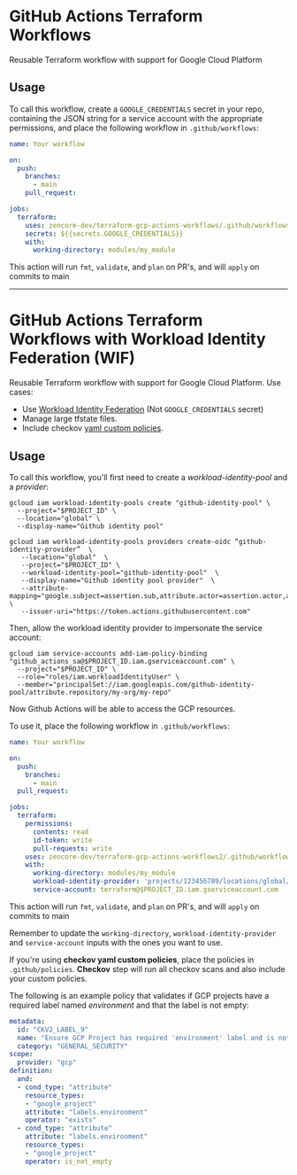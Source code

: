 # GitHub Actions Terraform Workflows
Reusable Terraform workflow with support for Google Cloud Platform

## Usage
To call this workflow, create a `GOOGLE_CREDENTIALS` secret in your repo, containing the JSON string for a service account with the appropriate permissions, and place the following workflow in `.github/workflows`:
```yaml
name: Your workflow

on:
  push:
    branches:
      - main
    pull_request:

jobs:
  terraform:
    uses: zencore-dev/terraform-gcp-actions-workflows/.github/workflows/terraform.yml@main
    secrets: ${{secrets.GOOGLE_CREDENTIALS}}
    with:
      working-directory: modules/my_module
```

This action will run `fmt`, `validate`, and `plan` on PR's, and will `apply` on commits to main

___


# GitHub Actions Terraform Workflows with Workload Identity Federation (WIF)

Reusable Terraform workflow with support for Google Cloud Platform. Use cases:

- Use [Workload Identity Federation](https://cloud.google.com/blog/products/identity-security/enabling-keyless-authentication-from-github-actions) (Not `GOOGLE_CREDENTIALS` secret)
- Manage large tfstate files. 
- Include checkov [yaml custom policies](https://www.checkov.io/3.Custom%20Policies/YAML%20Custom%20Policies.html).

## Usage

To call this workflow, you'll first need to create a *workload-identity-pool* and a *provider*:

```
gcloud iam workload-identity-pools create "github-identity-pool" \
  --project="$PROJECT_ID" \
  --location="global" \
  --display-name="Github identity pool"
```

```
gcloud iam workload-identity-pools providers create-oidc “github-identity-provider”  \
   --location="global"  \
   --project="$PROJECT_ID" \
   --workload-identity-pool="github-identity-pool"  \
   --display-name="Github identity pool provider"  \
   --attribute-mapping="google.subject=assertion.sub,attribute.actor=assertion.actor,attribute.aud=assertion.aud,attribute.repository_owner=assertion.repository_owner" \
   --issuer-uri="https://token.actions.githubusercontent.com"  
```

Then, allow the workload identity provider to impersonate the service account:

```
gcloud iam service-accounts add-iam-policy-binding "github_actions_sa@$PROJECT_ID.iam.gserviceaccount.com" \
  --project="$PROJECT_ID" \
  --role="roles/iam.workloadIdentityUser" \
  --member="principalSet://iam.googleapis.com/github-identity-pool/attribute.repository/my-org/my-repo"
```

Now Github Actions will be able to access the GCP resources.

To use it, place the following workflow in `.github/workflows`:

```yaml
name: Your workflow

on:
  push:
    branches:
      - main
  pull_request:

jobs:
  terraform:
    permissions:
      contents: read
      id-token: write
      pull-requests: write
    uses: zencore-dev/terraform-gcp-actions-workflows2/.github/workflows/terraform.yml@main
    with:
      working-directory: modules/my_module
      workload-identity-provider: 'projects/123456789/locations/global/workloadIdentityPools/github-pool-id/providers/github-provider-id'
      service-account: terraform@$PROJECT_ID.iam.gserviceaccount.com
```

This action will run `fmt`, `validate`, and `plan` on PR's, and will `apply` on commits to main

Remember to update the `working-directory`, `workload-identity-provider` and `service-account` inputs with the ones you want to use.

If you're using **checkov yaml custom policies**, place the policies in `.github/policies`. **Checkov** step will run all checkov scans and also include your custom policies. 


The following is an example policy that validates if GCP projects have a required label named *environment* and that the label is not empty:

```yaml
metadata:
  id: "CKV2_LABEL_9"
  name: "Ensure GCP Project has required 'environment' label and is not empty"
  category: "GENERAL_SECURITY"
scope:
  provider: "gcp"
definition:
  and:
  - cond_type: "attribute"
    resource_types: 
    - "google_project"
    attribute: "labels.environment"
    operator: "exists"
  - cond_type: "attribute"
    attribute: "labels.environment" 
    resource_types: 
    - "google_project"
    operator: is_not_empty
```